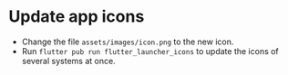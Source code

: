 # Update app icons

- Change the file `assets/images/icon.png` to the new icon.
- Run `flutter pub run flutter_launcher_icons` to update the icons of several
systems at once.
